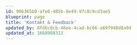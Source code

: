 ```yaml
---
id: 906365b0-afe6-485b-8e49-97c8c9cd3ae5
blueprint: page
title: 'Kontakt & Feedback'
updated_by: 8fd6c8cb-46ee-4cad-bc66-a69f940d8a9d
updated_at: 1668988313
---
```

